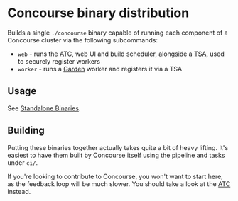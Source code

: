 # Concourse binary distribution

Builds a single `./concourse` binary capable of running each component of a
Concourse cluster via the following subcommands:

* `web` - runs the [ATC](https://github.com/concourse/atc), web UI and build
  scheduler, alongside a [TSA](https://github.com/concourse/tsa), used to
  securely register workers
* `worker` - runs a [Garden](https://github.com/cloudfoundry-incubator/garden)
  worker and registers it via a TSA


## Usage

See [Standalone Binaries](https://concourse.ci/binaries.html).


## Building

Putting these binaries together actually takes quite a bit of heavy lifting.
It's easiest to have them built by Concourse itself using the pipeline and
tasks under `ci/`.

If you're looking to contribute to Concourse, you won't want to start here, as
the feedback loop will be much slower. You should take a look at the
[ATC](https://github.com/concourse/atc) instead.

